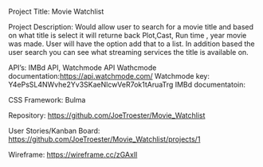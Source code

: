 Project Title: Movie Watchlist 

Project Description:  Would allow user to search for a movie title and based on what title is select it will returne back Plot,Cast, Run time , year movie was made.  User will have the option add that to a list.  In addition based the user search you can see what streaming services the title is available on.

API’s: IMBd API, Watchmode API
Wathcmode documentation:https://api.watchmode.com/
Watchmode key: Y4ePsSL4NWvhe2Yv3SKaeNlcwVeR7ok1tAruaTrg
IMBd documentatoin: 

CSS Framework: Bulma

Repository: https://github.com/JoeTroester/Movie_Watchlist

User Stories/Kanban Board: https://github.com/JoeTroester/Movie_Watchlist/projects/1

Wireframe: https://wireframe.cc/zGAxlI